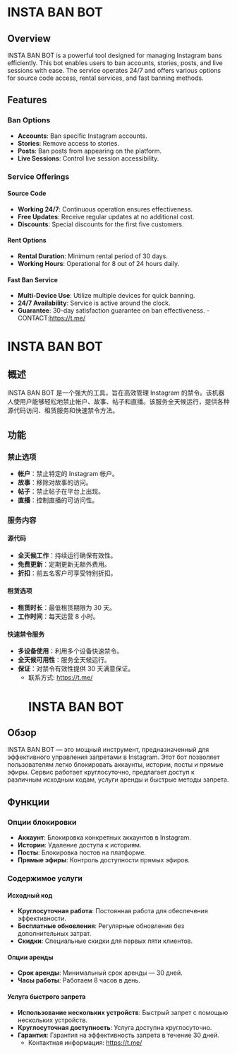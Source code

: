 # INSTA BAN BOT

## Overview
INSTA BAN BOT is a powerful tool designed for managing Instagram bans efficiently. This bot enables users to ban accounts, stories, posts, and live sessions with ease. The service operates 24/7 and offers various options for source code access, rental services, and fast banning methods.

## Features

### Ban Options
- **Accounts**: Ban specific Instagram accounts.
- **Stories**: Remove access to stories.
- **Posts**: Ban posts from appearing on the platform.
- **Live Sessions**: Control live session accessibility.

### Service Offerings
#### Source Code
- **Working 24/7**: Continuous operation ensures effectiveness.
- **Free Updates**: Receive regular updates at no additional cost.
- **Discounts**: Special discounts for the first five customers.

#### Rent Options
- **Rental Duration**: Minimum rental period of 30 days.
- **Working Hours**: Operational for 8 out of 24 hours daily.

#### Fast Ban Service
- **Multi-Device Use**: Utilize multiple devices for quick banning.
- **24/7 Availability**: Service is active around the clock.
- **Guarantee**: 30-day satisfaction guarantee on ban effectiveness.
  -CONTACT:https://t.me/
# INSTA BAN BOT

## 概述  
INSTA BAN BOT 是一个强大的工具，旨在高效管理 Instagram 的禁令。该机器人使用户能够轻松地禁止帐户、故事、帖子和直播。该服务全天候运行，提供各种源代码访问、租赁服务和快速禁令方法。

## 功能

### 禁止选项
- **帐户**：禁止特定的 Instagram 帐户。
- **故事**：移除对故事的访问。
- **帖子**：禁止帖子在平台上出现。
- **直播**：控制直播的可访问性。

### 服务内容
#### 源代码
- **全天候工作**：持续运行确保有效性。
- **免费更新**：定期更新无额外费用。
- **折扣**：前五名客户可享受特别折扣。

#### 租赁选项
- **租赁时长**：最低租赁期限为 30 天。
- **工作时间**：每天运营 8 小时。

#### 快速禁令服务
- **多设备使用**：利用多个设备快速禁令。
- **全天候可用性**：服务全天候运行。
- **保证**：对禁令有效性提供 30 天满意保证。
  - 联系方式: https://t.me/
    # INSTA BAN BOT

## Обзор  
INSTA BAN BOT — это мощный инструмент, предназначенный для эффективного управления запретами в Instagram. Этот бот позволяет пользователям легко блокировать аккаунты, истории, посты и прямые эфиры. Сервис работает круглосуточно, предлагает доступ к различным исходным кодам, услуги аренды и быстрые методы запрета.

## Функции

### Опции блокировки
- **Аккаунт**: Блокировка конкретных аккаунтов в Instagram.
- **Истории**: Удаление доступа к историям.
- **Посты**: Блокировка постов на платформе.
- **Прямые эфиры**: Контроль доступности прямых эфиров.

### Содержимое услуги
#### Исходный код
- **Круглосуточная работа**: Постоянная работа для обеспечения эффективности.
- **Бесплатные обновления**: Регулярные обновления без дополнительных затрат.
- **Скидки**: Специальные скидки для первых пяти клиентов.

#### Опции аренды
- **Срок аренды**: Минимальный срок аренды — 30 дней.
- **Часы работы**: Работаем 8 часов в день.

#### Услуга быстрого запрета
- **Использование нескольких устройств**: Быстрый запрет с помощью нескольких устройств.
- **Круглосуточная доступность**: Услуга доступна круглосуточно.
- **Гарантия**: Гарантия на эффективность запрета в течение 30 дней.
  - Контактная информация: https://t.me/
